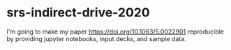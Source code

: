 # srs-indirect-drive-2020
I'm going to make my paper https://doi.org/10.1063/5.0022901 reproducible by providing jupyter notebooks, input decks, and sample data.
